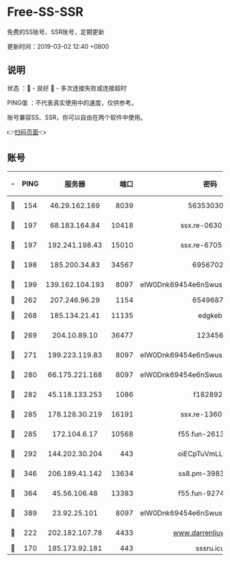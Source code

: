 # Free-SS-SSR

免费的SS账号、SSR账号，定期更新

更新时间：2019-03-02 12:40 +0800

## 说明

状态     ：🙂 - 良好 🙁 - 多次连接失败或连接超时

PING值   ：不代表真实使用中的速度，仅供参考。

账号兼容SS、SSR，你可以自由在两个软件中使用。

👉[扫码页面](https://liesauer.github.io/free-ss-ssr.github.io/)👈

## 账号

|-|PING|服务器|端口|密码|加密方式|区域|
|:----:|:----:|:-----:|-----:|:----:|:----:|:----:|
|🙂|154|46.29.162.169|8039|5635303003|aes-256-cfb|RU|
|🙂|197|68.183.164.84|10418|ssx.re-06301743|aes-256-cfb|US|
|🙂|197|192.241.198.43|15010|ssx.re-67053093|aes-256-cfb|US|
|🙂|198|185.200.34.83|34567|69567020|aes-256-cfb|US|
|🙂|199|139.162.104.193|8097|eIW0Dnk69454e6nSwuspv9DmS201tQ0D|aes-256-cfb|JP|
|🙂|262|207.246.96.29|1154|65496879|chacha20|US|
|🙂|268|185.134.21.41|11135|edgkeb|aes-256-cfb|GB|
|🙂|269|204.10.89.10|36477|123456|aes-256-cfb|US|
|🙂|271|199.223.119.83|8097|eIW0Dnk69454e6nSwuspv9DmS201tQ0D|aes-256-cfb|US|
|🙂|280|66.175.221.168|8097|eIW0Dnk69454e6nSwuspv9DmS201tQ0D|aes-256-cfb|US|
|🙂|282|45.118.133.253|1086|f1828920|aes-256-cfb|SG|
|🙂|285|178.128.30.219|16191|ssx.re-13605619|aes-256-cfb|SG|
|🙂|285|172.104.6.17|10568|f55.fun-26137081|aes-256-cfb|US|
|🙂|292|144.202.30.204|443|oiECpTuVmLLxk4Ts|aes-256-cfb|US|
|🙂|346|206.189.41.142|13634|ss8.pm-39830820|aes-256-cfb|SG|
|🙂|364|45.56.106.48|13383|f55.fun-92744438|aes-256-cfb|US|
|🙂|389|23.92.25.101|8097|eIW0Dnk69454e6nSwuspv9DmS201tQ0D|aes-256-cfb|US|
|🙂|222|202.182.107.78|4433|www.darrenliuwei.com|aes-256-cfb|JP|
|🙁|170|185.173.92.181|443|sssru.icu|rc4-md5|RU|
